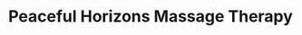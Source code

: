 ---
title: "Peaceful Horizons Massage Therapy"
url: /brunswick/peaceful-horizons-massage-therapy/
shop: massage
---